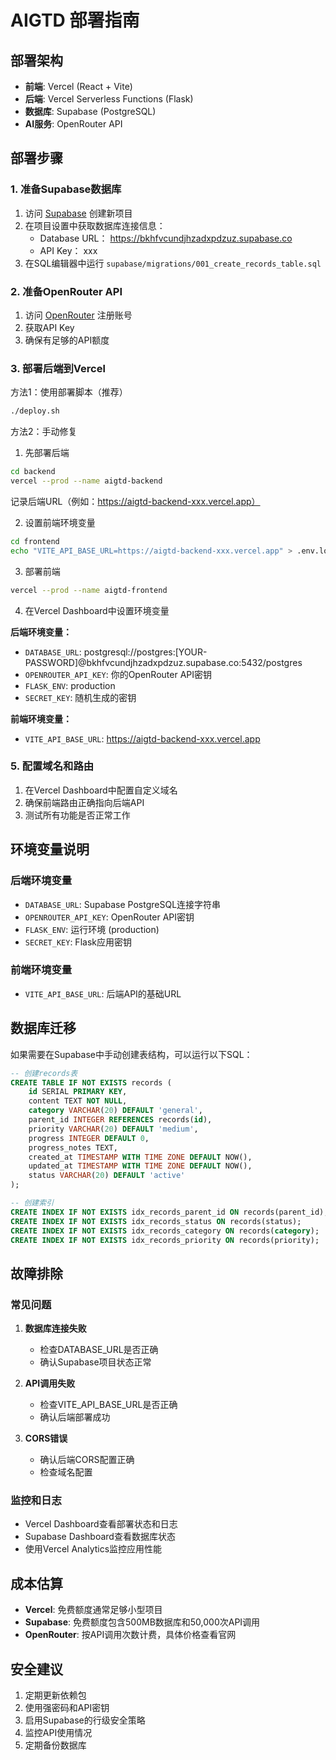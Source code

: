 # AIGTD 部署指南

## 部署架构
- **前端**: Vercel (React + Vite)
- **后端**: Vercel Serverless Functions (Flask)
- **数据库**: Supabase (PostgreSQL)
- **AI服务**: OpenRouter API

## 部署步骤

### 1. 准备Supabase数据库

1. 访问 [Supabase](https://supabase.com) 创建新项目
2. 在项目设置中获取数据库连接信息：
   - Database URL： https://bkhfvcundjhzadxpdzuz.supabase.co 
   - API Key： xxx
3. 在SQL编辑器中运行 `supabase/migrations/001_create_records_table.sql`

### 2. 准备OpenRouter API

1. 访问 [OpenRouter](https://openrouter.ai) 注册账号
2. 获取API Key
3. 确保有足够的API额度

### 3. 部署后端到Vercel

方法1：使用部署脚本（推荐）
   ```bash
   ./deploy.sh
   ```

方法2：手动修复
1. 先部署后端
```bash
cd backend
vercel --prod --name aigtd-backend
```
记录后端URL（例如：https://aigtd-backend-xxx.vercel.app）

2. 设置前端环境变量
```bash
cd frontend
echo "VITE_API_BASE_URL=https://aigtd-backend-xxx.vercel.app" > .env.local
```

3. 部署前端
```bash
vercel --prod --name aigtd-frontend
```

4. 在Vercel Dashboard中设置环境变量

**后端环境变量：**
- `DATABASE_URL`: postgresql://postgres:[YOUR-PASSWORD]@bkhfvcundjhzadxpdzuz.supabase.co:5432/postgres
- `OPENROUTER_API_KEY`: 你的OpenRouter API密钥
- `FLASK_ENV`: production
- `SECRET_KEY`: 随机生成的密钥

**前端环境变量：**
- `VITE_API_BASE_URL`: https://aigtd-backend-xxx.vercel.app

### 5. 配置域名和路由

1. 在Vercel Dashboard中配置自定义域名
2. 确保前端路由正确指向后端API
3. 测试所有功能是否正常工作

## 环境变量说明

### 后端环境变量
- `DATABASE_URL`: Supabase PostgreSQL连接字符串
- `OPENROUTER_API_KEY`: OpenRouter API密钥
- `FLASK_ENV`: 运行环境 (production)
- `SECRET_KEY`: Flask应用密钥

### 前端环境变量
- `VITE_API_BASE_URL`: 后端API的基础URL

## 数据库迁移

如果需要在Supabase中手动创建表结构，可以运行以下SQL：

```sql
-- 创建records表
CREATE TABLE IF NOT EXISTS records (
    id SERIAL PRIMARY KEY,
    content TEXT NOT NULL,
    category VARCHAR(20) DEFAULT 'general',
    parent_id INTEGER REFERENCES records(id),
    priority VARCHAR(20) DEFAULT 'medium',
    progress INTEGER DEFAULT 0,
    progress_notes TEXT,
    created_at TIMESTAMP WITH TIME ZONE DEFAULT NOW(),
    updated_at TIMESTAMP WITH TIME ZONE DEFAULT NOW(),
    status VARCHAR(20) DEFAULT 'active'
);

-- 创建索引
CREATE INDEX IF NOT EXISTS idx_records_parent_id ON records(parent_id);
CREATE INDEX IF NOT EXISTS idx_records_status ON records(status);
CREATE INDEX IF NOT EXISTS idx_records_category ON records(category);
CREATE INDEX IF NOT EXISTS idx_records_priority ON records(priority);
```

## 故障排除

### 常见问题

1. **数据库连接失败**
   - 检查DATABASE_URL是否正确
   - 确认Supabase项目状态正常

2. **API调用失败**
   - 检查VITE_API_BASE_URL是否正确
   - 确认后端部署成功

3. **CORS错误**
   - 确认后端CORS配置正确
   - 检查域名配置

### 监控和日志

- Vercel Dashboard查看部署状态和日志
- Supabase Dashboard查看数据库状态
- 使用Vercel Analytics监控应用性能

## 成本估算

- **Vercel**: 免费额度通常足够小型项目
- **Supabase**: 免费额度包含500MB数据库和50,000次API调用
- **OpenRouter**: 按API调用次数计费，具体价格查看官网

## 安全建议

1. 定期更新依赖包
2. 使用强密码和API密钥
3. 启用Supabase的行级安全策略
4. 监控API使用情况
5. 定期备份数据库
